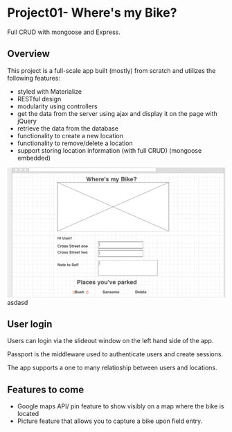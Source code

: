 # Project01- Where's my Bike?

Full CRUD  with mongoose and Express.



## Overview

This project is a full-scale app built (mostly) from scratch and utilizes the following features:

* styled with Materialize
* RESTful design
* modularity using controllers
* get the data from the server using ajax and display it on the page with jQuery
* retrieve the data from the database
* functionality to create a new location
* functionality to remove/delete a location
* support storing location information (with full CRUD) (mongoose embedded)


![ScreenShot](public/images/wireframe.png)
asdasd


## User login

Users can login via the slideout window on the left hand side of the app.

Passport is the middleware used to authenticate users and create sessions.

The app supports a one to many relatioship between users and locations.


## Features to come

* Google maps API/ pin feature to show visibly on a map where the bike is located
* Picture feature that allows you to capture a bike upon field entry.
